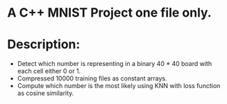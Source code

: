 # A C++ MNIST Project one file only.
# Description:
- Detect which number is representing in a binary 40 * 40 board with each cell either 0 or 1.
- Compressed 10000 training files as constant arrays.
- Compute which number is the most likely using KNN with loss function as cosine similarity.
